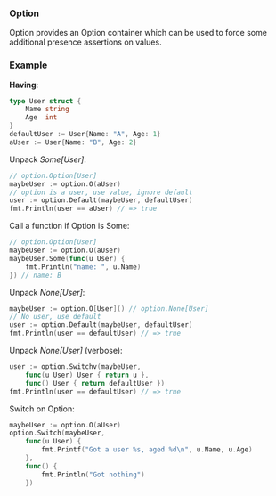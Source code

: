 ### Option

Option provides an Option container which can be used to force some additional presence assertions on values.  

### Example  

**Having**:
```go 
type User struct {
    Name string
    Age  int
}
defaultUser := User{Name: "A", Age: 1}
aUser := User{Name: "B", Age: 2}
```

Unpack _Some[User]_:
```go
// option.Option[User]
maybeUser := option.O(aUser)
// option is a user, use value, ignore default
user := option.Default(maybeUser, defaultUser)
fmt.Println(user == aUser) // => true
```

Call a function if Option is Some:
```go
// option.Option[User]
maybeUser := option.O(aUser)
maybeUser.Some(func(u User) {
	fmt.Println("name: ", u.Name)
}) // name: B
```

Unpack _None[User]_:
```go
maybeUser := option.O[User]() // option.None[User]
// No user, use default
user := option.Default(maybeUser, defaultUser)
fmt.Println(user == defaultUser) // => true
```

Unpack _None[User]_ (verbose):
```go
user := option.Switchv(maybeUser,
    func(u User) User { return u },
    func() User { return defaultUser })
fmt.Println(user == defaultUser) // => true
```

Switch on Option:
```go 
maybeUser := option.O(aUser)
option.Switch(maybeUser,
    func(u User) {
        fmt.Printf("Got a user %s, aged %d\n", u.Name, u.Age)
    },
    func() {
        fmt.Println("Got nothing")
    })
```
